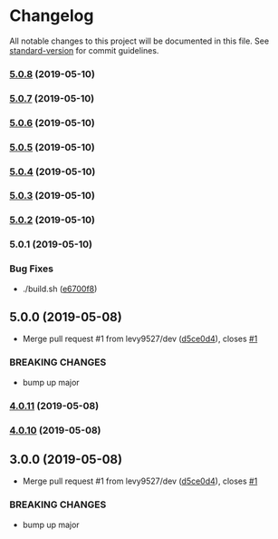 # Changelog

All notable changes to this project will be documented in this file. See [standard-version](https://github.com/conventional-changelog/standard-version) for commit guidelines.

### [5.0.8](https://github.com/levy9527/test-repo/compare/v5.0.7...v5.0.8) (2019-05-10)



### [5.0.7](https://github.com/levy9527/test-repo/compare/v5.0.6...v5.0.7) (2019-05-10)



### [5.0.6](https://github.com/levy9527/test-repo/compare/v5.0.5...v5.0.6) (2019-05-10)



### [5.0.5](https://github.com/levy9527/test-repo/compare/v5.0.4...v5.0.5) (2019-05-10)



### [5.0.4](https://github.com/levy9527/test-repo/compare/v5.0.3...v5.0.4) (2019-05-10)



### [5.0.3](https://github.com/levy9527/test-repo/compare/v5.0.2...v5.0.3) (2019-05-10)



### [5.0.2](https://github.com/levy9527/test-repo/compare/v5.0.1...v5.0.2) (2019-05-10)



### 5.0.1 (2019-05-10)


### Bug Fixes

* ./build.sh ([e6700f8](https://github.com/levy9527/test-repo/commit/e6700f8))



## 5.0.0 (2019-05-08)


* Merge pull request #1 from levy9527/dev ([d5ce0d4](https://github.com/levy9527/test-repo/commit/d5ce0d4)), closes [#1](https://github.com/levy9527/test-repo/issues/1)


### BREAKING CHANGES

* bump up major



### [4.0.11](https://github.com/levy9527/test-repo/compare/v4.0.9...v4.0.11) (2019-05-08)



### [4.0.10](https://github.com/levy9527/test-repo/compare/v4.0.9...v4.0.10) (2019-05-08)



## 3.0.0 (2019-05-08)


* Merge pull request #1 from levy9527/dev ([d5ce0d4](https://github.com/levy9527/test-repo/commit/d5ce0d4)), closes [#1](https://github.com/levy9527/test-repo/issues/1)


### BREAKING CHANGES

* bump up major
